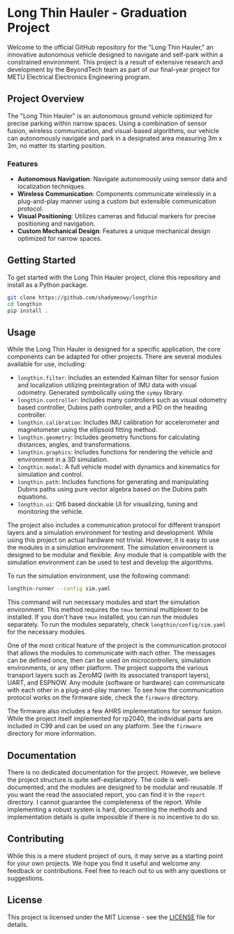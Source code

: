 # Long Thin Hauler - Graduation Project

Welcome to the official GitHub repository for the "Long Thin Hauler," an innovative autonomous vehicle designed to navigate and self-park within a constrained  environment. This project is a result of extensive research and development by the BeyondTech team as part of our final-year project for METU Electrical Electronics Engineering program.

## Project Overview

The "Long Thin Hauler" is an autonomous ground vehicle optimized for precise parking within narrow spaces. Using a combination of sensor fusion, wireless communication, and visual-based algorithms, our vehicle can autonomously navigate and park in a designated area measuring 3m x 3m, no matter its starting position.

### Features
- **Autonomous Navigation**: Navigate autonomously using sensor data and localization techniques.
- **Wireless Communication**: Components communicate wirelessly in a plug-and-play manner using a custom but extensible communication protocol.
- **Visual Positioning**: Utilizes cameras and fiducial markers for precise positioning and navigation.
- **Custom Mechanical Design**: Features a unique mechanical design optimized for narrow spaces.

## Getting Started

To get started with the Long Thin Hauler project, clone this repository and install as a Python package.
```bash
git clone https://github.com/shadymeowy/longthin
cd longthin
pip install .
```

## Usage
While the Long Thin Hauler is designed for a specific application, the core components can be adapted for other projects. There are several modules available for use, including:

- `longthin.filter`: Includes an extended Kalman filter for sensor fusion and localization utilizing preintegration of IMU data with visual odometry. Generated symbolically using the `sympy` library.
- `longthin.controller`: Includes many controllers such as visual odometry based controller, Dubins path controller, and a PID on the heading controller.
- `longthin.calibration`: Includes IMU calibration for accelerometer and magnetometer using the ellipsoid fitting method.
- `longthin.geometry`: Includes geometry functions for calculating distances, angles, and transformations.
- `longthin.graphics`: Includes functions for rendering the vehicle and environment in a 3D simulation.
- `longthin.model`: A full vehicle model with dynamics and kinematics for simulation and control.
- `longthin.path`: Includes functions for generating and manipulating Dubins paths using pure vector algebra based on the Dubins path equations.
- `longthin.ui`: Qt6 based dockable UI for visualizing, tuning and monitoring the vehicle.

The project also includes a communication protocol for different transport layers and a simulation environment for testing and development.  While using this project on actual hardware not trivial. However, it is easy to use the modules in a simulation environment. The simulation environment is designed to be modular and flexible. Any module that is compatible with the simulation environment can be used to test and develop the algorithms.

To run the simulation environment, use the following command:
```bash
longthin-runner --config sim.yaml
```
This command will run necessary modules and start the simulation environment. This method requires the `tmux` terminal multiplexer to be installed. If you don't have `tmux` installed, you can run the modules separately. To run the modules separately, check `longthin/config/sim.yaml` for the necessary modules.

One of the most critical feature of the project is the communication protocol that allows the modules to communicate with each other. The messages can be defined once, then can be used on microcontrollers, simulation environments, or any other platform. The project supports the various transport layers such as ZeroMQ (with its associated transport layers), UART, and ESPNOW.
Any module (software or hardware) can communicate with each other in a plug-and-play manner. To see how the communication protocol works on the firmware side, check the `firmware` directory.

The firmware also includes a few AHRS implementations for sensor fusion. While the project itself implemented for rp2040, the individual parts are included in C99 and can be used on any platform. See the `firmware` directory for more information.

## Documentation
There is no dedicated documentation for the project. However, we believe the project structure is quite self-explanatory. The code is well-documented, and the modules are designed to be modular and reusable. If you want the read the associated report, you can find it in the `report` directory. I cannot guarantee the completeness of the report. While implementing a robust system is hard, documenting the methods and implementation details is quite impossible if there is no incentive to do so.

## Contributing
While this is a mere student project of ours, it may serve as a starting point for your own projects. We hope you find it useful and welcome any feedback or contributions. Feel free to reach out to us with any questions or suggestions.

## License
This project is licensed under the MIT License - see the [LICENSE](LICENSE) file for details.